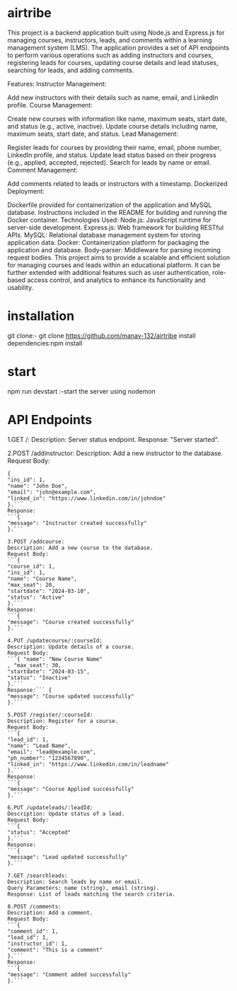 # airtribe
This project is a backend application built using Node.js and Express.js for managing courses, instructors, leads, and comments within a learning management system (LMS). The application provides a set of API endpoints to perform various operations such as adding instructors and courses, registering leads for courses, updating course details and lead statuses, searching for leads, and adding comments.

Features:
Instructor Management:

Add new instructors with their details such as name, email, and LinkedIn profile.
Course Management:

Create new courses with information like name, maximum seats, start date, and status (e.g., active, inactive).
Update course details including name, maximum seats, start date, and status.
Lead Management:

Register leads for courses by providing their name, email, phone number, LinkedIn profile, and status.
Update lead status based on their progress (e.g., applied, accepted, rejected).
Search for leads by name or email.
Comment Management:

Add comments related to leads or instructors with a timestamp.
Dockerized Deployment:

Dockerfile provided for containerization of the application and MySQL database.
Instructions included in the README for building and running the Docker container.
Technologies Used:
Node.js: JavaScript runtime for server-side development.
Express.js: Web framework for building RESTful APIs.
MySQL: Relational database management system for storing application data.
Docker: Containerization platform for packaging the application and database.
Body-parser: Middleware for parsing incoming request bodies.
This project aims to provide a scalable and efficient solution for managing courses and leads within an educational platform. It can be further extended with additional features such as user authentication, role-based access control, and analytics to enhance its functionality and usability.


# installation
git clone:- git clone https://github.com/manav-132/airtribe
install dependencies:npm install

# start
npm run devstart :-start the server using nodemon

# API Endpoints
1.GET /:
Description: Server status endpoint.
Response: "Server started".

2.POST /addinstructor:
Description: Add a new instructor to the database.
Request Body:
```
{ 
"ins_id": 1, 
"name": "John Doe",
"email": "john@example.com", 
"linked_in": "https://www.linkedin.com/in/johndoe" 
}.```
Response:
```{ 
"message": "Instructor created successfully"
}.```

3.POST /addcourse:
Description: Add a new course to the database.
Request Body: 
```{ 
"course_id": 1, 
"ins_id": 1,
"name": "Course Name",
"max_seat": 20,
"startdate": "2024-03-10",
"status": "Active"
}.```
Response: 
```{ 
"message": "Course created successfully" 
}.```

4.PUT /updatecourse/:courseId:
Description: Update details of a course.
Request Body: 
```{ "name": "New Course Name"
, "max_seat": 30,
"startdate": "2024-03-15",
"status": "Inactive"
}.```
Response:``` { 
"message": "Course updated successfully" 
}.```

5.POST /register/:courseId:
Description: Register for a course.
Request Body: 
```{ 
"lead_id": 1,
"name": "Lead Name",
"email": "lead@example.com",
"ph_number": "1234567890",
"linked_in": "https://www.linkedin.com/in/leadname" 
}.```
Response:
```{
"message": "Course Applied successfully"
}.```

6.PUT /updateleads/:leadId:
Description: Update status of a lead.
Request Body: 
```{ 
"status": "Accepted"
}.```
Response: 
```{ 
"message": "Lead updated successfully" 
}.```

7.GET /searchleads:
Description: Search leads by name or email.
Query Parameters: name (string), email (string).
Response: List of leads matching the search criteria.

8.POST /comments:
Description: Add a comment.
Request Body:
```{ 
"comment_id": 1,
"lead_id": 1, 
"instructor_id": 1,
"comment": "This is a comment"
}.```
Response:
```{ 
"message": "Comment added successfully"
}.```
